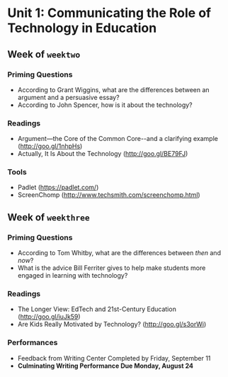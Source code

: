 # Unit 1: Communicating the Role of Technology in Education

## Week of `weektwo`

### Priming Questions
* According to Grant Wiggins, what are the differences between an argument and a persuasive essay?
* According to John Spencer, how is it about the technology?

### Readings
* Argument—the Core of the Common Core--and a clarifying example (http://goo.gl/1nhpHs)
* Actually, It Is About the Technology (http://goo.gl/BE79FJ)

### Tools
* Padlet (https://padlet.com/)
* ScreenChomp (http://www.techsmith.com/screenchomp.html)

## Week of `weekthree`

### Priming Questions
* According to Tom Whitby, what are the differences between *then* and *now*?
* What is the advice Bill Ferriter gives to help make students more engaged in learning with technology?

### Readings
* The Longer View: EdTech and 21st-Century Education (http://goo.gl/iuJk59)
* Are Kids Really Motivated by Technology? (http://goo.gl/s3orWi)

### Performances
* Feedback from Writing Center Completed by Friday, September 11
* **Culminating Writing Performance Due Monday, August 24**
